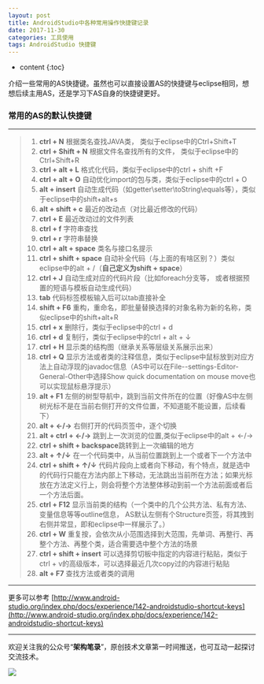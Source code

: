 ```yaml
---
layout: post
title: AndroidStudio中各种常用操作快捷键记录
date: 2017-11-30
categories: 工具使用
tags: AndroidStudio 快捷键
---
```


* content
{:toc}

介绍一些常用的AS快捷键。虽然也可以直接设置AS的快捷键与eclipse相同，想想后续主用AS，还是学习下AS自身的快捷键更好。



### 常用的AS的默认快捷键

---

> 1. **ctrl + N**                根据类名查找JAVA类， 类似于eclipse中的Ctrl+Shift+T
> 2. **ctrl + Shift + N**        根据文件名查找所有的文件， 类似于eclipse中的Ctrl+Shift+R
> 3. **ctrl + alt + L**          格式化代码，类似于eclipse中的ctrl + shift +F
> 4. **ctrl + alt + O**          自动优化import的包与类，类似于eclipse中的ctrl + O
> 5. **alt + insert**            自动生成代码（如getter\setter\toString\equals等），类似于eclipse中的shift+alt+s
> 6. **alt + shift + c**         最近的改动点（对比最近修改的代码）
> 7. **ctrl + E**                最近改动过的文件列表
> 8. **ctrl + f**                字符串查找
> 9. **ctrl + r**                字符串替换
> 10. **ctrl + alt + space**      类名与接口名提示
> 11. **ctrl + shift + space**    自动补全代码（与上面的有啥区别？）类似eclipse中的alt + /（**自己定义为shift + space**）
> 12. **ctrl + J**                自动生成对应的代码片段（比如foreach分支等， 或者根据预置的短语与模板自动生成代码）
> 13. **tab**                     代码标签模板输入后可以tab直接补全
> 14. **shift + F6**             重构，重命名，即批量替换选择的对象名称为新的名称，类似eclipse中的shift+alt+R
> 15. **ctrl + x**                删除行，类似于eclipse中的ctrl + d
> 16. **ctrl + d**                复制行，类似于eclipse中的ctrl + alt + ↓
> 17. **ctrl + H**                显示类的结构图（继承关系等层级关系展示出来）
> 18. **ctrl + Q**                显示方法或者类的注释信息，类似于eclipse中鼠标放到对应方法上自动浮现的javadoc信息（AS中可以在File--settings-Editor-General-Other中选择Show quick documentation on mouse move也可以实现鼠标悬浮提示）
> 19. **alt + F1**                左侧的树型导航中，跳到当前文件所在的位置（好像AS中左侧树光标不是在当前右侧打开的文件位置，不知道能不能设置，后续看下）
> 20. **alt + ←/→**               右侧打开的代码页签中，逐个切换
> 21. **alt + ctrl + ←/→**        跳到上一次浏览的位置,类似于eclipse中的alt + ←/→
> 22. **ctrl + shift + backspace**跳转到上一次编辑的地方
> 23. **alt + ↑/↓**               在一个代码类中，从当前位置跳到上一个或者下一个方法中
> 24. **ctrl + shift + ↑/↓**      代码片段向上或者向下移动，有个特点，就是选中的代码行只能在方法内部上下移动，无法跳出当前所在方法；如果光标放在方法定义行上，则会将整个方法整体移动到前一个方法前面或者后一个方法后面。
> 25. **ctrl + F12**              显示当前类的结构（一个类中的几个公共方法、私有方法、变量信息等等outline信息， AS默认左侧有个Structure页签，将其拽到右侧并常显，即和eclipse中一样展示了。）
> 26. **ctrl + W**                重复按，会依次从小范围选择到大范围，先单词、再整行、再整个方法、再整个类，适合需要选中整个方法的场景
> 27. **ctrl + shift + insert**   可以选择剪切板中指定的内容进行粘贴，类似于ctrl + v的高级版本，可以选择最近几次copy过的内容进行粘贴
> 28. **alt + F7**                查找方法或者类的调用

---


更多可以参考 [http://www.android-studio.org/index.php/docs/experience/142-androidstudio-shortcut-keys](http://www.android-studio.org/index.php/docs/experience/142-androidstudio-shortcut-keys)

---

欢迎关注我的公众号“**架构笔录**”，原创技术文章第一时间推送，也可互动一起探讨交流技术。

![](https://raw.githubusercontent.com/veezean/pic_assets/master/assets/comm_pics/contact/gongzhonghao.png)